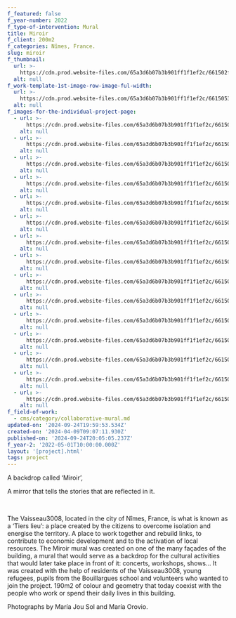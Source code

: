 ```yaml
---
f_featured: false
f_year-number: 2022
f_type-of-intervention: Mural
title: Miroir
f_client: 200m2
f_categories: Nîmes, France.
slug: miroir
f_thumbnail:
  url: >-
    https://cdn.prod.website-files.com/65a3d6b07b3b901ff1f1ef2c/661502f81aae7f789195c821_IMG_4731.jpg
  alt: null
f_work-template-1st-image-row-image-ful-width:
  url: >-
    https://cdn.prod.website-files.com/65a3d6b07b3b901ff1f1ef2c/661505397f1f5f01120797a8_IMG_4727.jpg
  alt: null
f_images-for-the-individual-project-page:
  - url: >-
      https://cdn.prod.website-files.com/65a3d6b07b3b901ff1f1ef2c/661503d2fa763db08df79fe4_273559364_492109222626712_4268829036402925320_n.jpg
    alt: null
  - url: >-
      https://cdn.prod.website-files.com/65a3d6b07b3b901ff1f1ef2c/661503d3fbf3132ac2bb8921_Captura%20de%20pantalla%202022-03-10%20a%20la(s)%2021.01.10.png
    alt: null
  - url: >-
      https://cdn.prod.website-files.com/65a3d6b07b3b901ff1f1ef2c/661503d26d43f280d2b00a69_Captura%20de%20pantalla%202022-03-10%20a%20la(s)%2021.02.03.png
    alt: null
  - url: >-
      https://cdn.prod.website-files.com/65a3d6b07b3b901ff1f1ef2c/661503d3e115260c73a72b25_Captura%20de%20pantalla%202022-03-10%20a%20la(s)%2021.02.22.png
    alt: null
  - url: >-
      https://cdn.prod.website-files.com/65a3d6b07b3b901ff1f1ef2c/661504003b46bad74b26d7ca_274099165_501141001723534_605216642457747713_n.jpeg
    alt: null
  - url: >-
      https://cdn.prod.website-files.com/65a3d6b07b3b901ff1f1ef2c/66150400e5a3a2da8a154abe_275853579_514734080364226_7263714952121790759_n.jpeg
    alt: null
  - url: >-
      https://cdn.prod.website-files.com/65a3d6b07b3b901ff1f1ef2c/66150510e960504f0a6af114_IMG_4149.jpg
    alt: null
  - url: >-
      https://cdn.prod.website-files.com/65a3d6b07b3b901ff1f1ef2c/66150510c32b1a7116e30a85_IMG_4156.jpg
    alt: null
  - url: >-
      https://cdn.prod.website-files.com/65a3d6b07b3b901ff1f1ef2c/6615051079739ed1e083f0de_IMG_4325.jpg
    alt: null
  - url: >-
      https://cdn.prod.website-files.com/65a3d6b07b3b901ff1f1ef2c/66150511fc952cbc3964596d_IMG_4379.jpg
    alt: null
  - url: >-
      https://cdn.prod.website-files.com/65a3d6b07b3b901ff1f1ef2c/66150510a895c926821e1ded_IMG_4389.jpg
    alt: null
  - url: >-
      https://cdn.prod.website-files.com/65a3d6b07b3b901ff1f1ef2c/661505111ce79d339cbcd8d9_IMG_4861.jpg
    alt: null
  - url: >-
      https://cdn.prod.website-files.com/65a3d6b07b3b901ff1f1ef2c/66150510cfa35563cd4d874b_IMG_4895.jpg
    alt: null
  - url: >-
      https://cdn.prod.website-files.com/65a3d6b07b3b901ff1f1ef2c/661505ada4b56514d66e0215_IMG_4696.jpg
    alt: null
  - url: >-
      https://cdn.prod.website-files.com/65a3d6b07b3b901ff1f1ef2c/661505d14b567e961a74ca27_MIROIR.jpg
    alt: null
f_field-of-work:
  - cms/category/collaborative-mural.md
updated-on: '2024-09-24T19:59:53.534Z'
created-on: '2024-04-09T09:07:11.930Z'
published-on: '2024-09-24T20:05:05.237Z'
f_year-2: '2022-05-01T10:00:00.000Z'
layout: '[project].html'
tags: project
---
```


A backdrop called ‘Miroir’,

A mirror that tells the stories that are reflected in it.

‍

The Vaisseau3008, located in the city of Nîmes, France, is what is known as a ‘Tiers lieu’: a place created by the citizens to overcome isolation and energise the territory. A place to work together and rebuild links, to contribute to economic development and to the activation of local resources. The Miroir mural was created on one of the many façades of the building, a mural that would serve as a backdrop for the cultural activities that would later take place in front of it: concerts, workshops, shows... It was created with the help of residents of the Vaisseau3008, young refugees, pupils from the Bouillargues school and volunteers who wanted to join the project. 190m2 of colour and geometry that today coexist with the people who work or spend their daily lives in this building.

Photographs by María Jou Sol and María Orovio.
